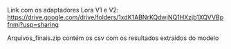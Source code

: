 Link com os adaptadores Lora V1 e V2:
https://drive.google.com/drive/folders/1xdK1ABNrKQdwjNQ1HXzjb1XQVVBpfnmj?usp=sharing

Arquivos_finais.zip contém os csv com os resultados extraidos do modelo
